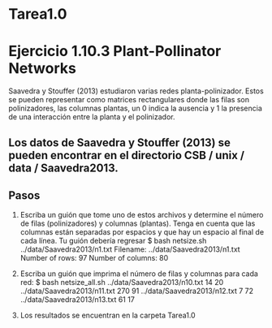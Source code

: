 # Tarea1.0
# Ejercicio 1.10.3 Plant-Pollinator Networks
Saavedra y Stouffer (2013) estudiaron varias redes planta-polinizador. Estos se pueden representar como matrices rectangulares donde las filas son polinizadores, las columnas plantas, un 0 indica la ausencia y 1 la presencia de una interacción entre la planta y el polinizador.
 ## Los datos de Saavedra y Stouffer (2013) se pueden encontrar en el directorio CSB / unix / data / Saavedra2013. 

## Pasos

1. Escriba un guión que tome uno de estos archivos y determine el número de filas (polinizadores) y columnas (plantas). Tenga en cuenta que las columnas están separadas por espacios y que hay un espacio al final de cada línea. Tu guión debería regresar
                $ bash netsize.sh ../data/Saavedra2013/n1.txt
                Filename: ../data/Saavedra2013/n1.txt
                Number of rows: 97
                Number of columns: 80
                
2. Escriba un guión que imprima el número de filas y columnas para cada red:
                $ bash netsize_all.sh
                ../data/Saavedra2013/n10.txt 14 20
                ../data/Saavedra2013/n11.txt 270 91
                ../data/Saavedra2013/n12.txt 7 72
                ../data/Saavedra2013/n13.txt 61 17
                              
3. Los resultados se encuentran en la carpeta Tarea1.0
